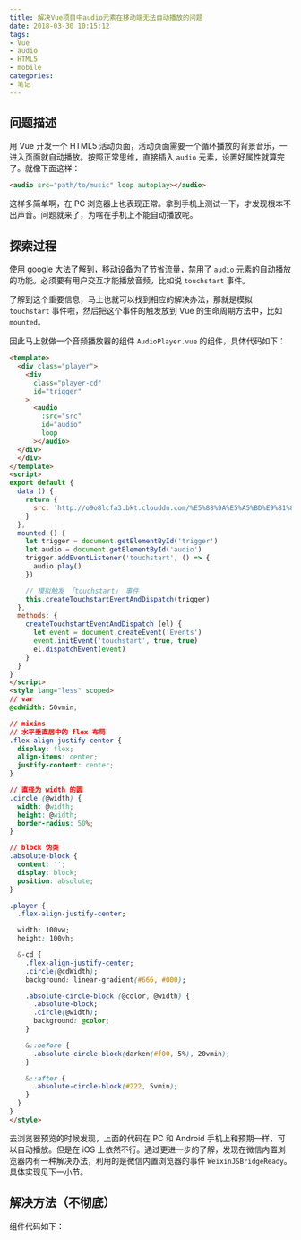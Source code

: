 ```yaml
---
title: 解决Vue项目中audio元素在移动端无法自动播放的问题
date: 2018-03-30 10:15:12
tags:
- Vue
- audio
- HTML5
- mobile
categories:
- 笔记
---
```


## 问题描述

用 Vue 开发一个 HTML5 活动页面，活动页面需要一个循环播放的背景音乐，一进入页面就自动播放。按照正常思维，直接插入 `audio` 元素，设置好属性就算完了。就像下面这样：

```html
<audio src="path/to/music" loop autoplay></audio>
```

这样多简单啊，在 PC 浏览器上也表现正常。拿到手机上测试一下，才发现根本不出声音。问题就来了，为啥在手机上不能自动播放呢。

<!-- more -->

## 探索过程

使用 google 大法了解到，移动设备为了节省流量，禁用了 `audio` 元素的自动播放的功能。必须要有用户交互才能播放音频，比如说 `touchstart` 事件。

了解到这个重要信息，马上也就可以找到相应的解决办法，那就是模拟 `touchstart` 事件啦，然后把这个事件的触发放到 Vue 的生命周期方法中，比如 `mounted`。

因此马上就做一个音频播放器的组件 `AudioPlayer.vue` 的组件，具体代码如下：

```html
<template>
  <div class="player">
    <div
      class="player-cd"
      id="trigger"
    >
      <audio
        :src="src"
        id="audio"
        loop
      ></audio>
  </div>
  </div>
</template>
<script>
export default {
  data () {
    return {
      src: 'http://o9o8lcfa3.bkt.clouddn.com/%E5%88%9A%E5%A5%BD%E9%81%87%E8%A7%81%E4%BD%A0.m4a'
    }
  },
  mounted () {
    let trigger = document.getElementById('trigger')
    let audio = document.getElementById('audio')
    trigger.addEventListener('touchstart', () => {
      audio.play()
    })

    // 模拟触发 「touchstart」 事件
    this.createTouchstartEventAndDispatch(trigger)
  },
  methods: {
    createTouchstartEventAndDispatch (el) {
      let event = document.createEvent('Events')
      event.initEvent('touchstart', true, true)
      el.dispatchEvent(event)
    }
  }
}
</script>
<style lang="less" scoped>
// var
@cdWidth: 50vmin;

// mixins
// 水平垂直居中的 flex 布局
.flex-align-justify-center {
  display: flex;
  align-items: center;
  justify-content: center;
}

// 直径为 width 的圆
.circle (@width) {
  width: @width;
  height: @width;
  border-radius: 50%;
}

// block 伪类
.absolute-block {
  content: '';
  display: block;
  position: absolute;
}

.player {
  .flex-align-justify-center;

  width: 100vw;
  height: 100vh;

  &-cd {
    .flex-align-justify-center;
    .circle(@cdWidth);
    background: linear-gradient(#666, #000);

    .absolute-circle-block (@color, @width) {
      .absolute-block;
      .circle(@width);
      background: @color;
    }

    &::before {
      .absolute-circle-block(darken(#f00, 5%), 20vmin);
    }

    &::after {
      .absolute-circle-block(#222, 5vmin);
    }
  }
}
</style>
```

去浏览器预览的时候发现，上面的代码在 PC 和 Android 手机上和预期一样，可以自动播放。但是在 iOS 上依然不行。通过更进一步的了解，发现在微信内置浏览器内有一种解决办法，利用的是微信内置浏览器的事件 `WeixinJSBridgeReady`。具体实现见下一小节。

## 解决方法（不彻底）

组件代码如下：

```html

```